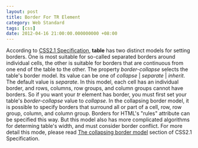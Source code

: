 ```yaml
---
layout: post
title: Border For TR Element
category: Web Standard
tags: [css]
date: 2012-04-16 21:00:00.000000000 +08:00
---
```

According to [CSS2.1 Specification](http://www.w3.org/TR/CSS2/tables.html#borders), **table** has two distinct models for setting borders. One is most suitable for so-called separated borders around individual cells, the other is suitable for borders that are continuous from one end of the table to the other. The property *border-collapse* selects the table's border model. Its value can be one of *collapse* | *separate* | *inherit*. The default value is *separate*. In this model, each cell has an individual border, and rows, columns, row groups, and column groups cannot have borders. So if you want your *tr* element has border, you must first set your table's *border-collapse* value to *collapse*. In the collapsing border model, it is possible to specify borders that surround all or part of a cell, row, row group, column, and column group. Borders for HTML's "rules" attribute can be specified this way. But this model also has more complicated algorithms for determing table's width, and must consider border conflict. For more detail this mode, please read [The collapsing border model](http://www.w3.org/TR/CSS2/tables.html#collapsing-borders) section of CSS2.1 Specification.